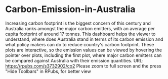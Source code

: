 # Carbon-Emission-in-Australia
Increasing carbon footprint is the biggest concern of this century and Australia ranks amongst the major carbon emitters, with an average per capita footprint of around 17 tonnes. This dashboard helps the viewer to understand, where does Australia stand in terms of its carbon emission and what policy makers can do to reduce country's carbon footprint. These plots are interactive, so the emission values can be viewed by hovering the pointer over plots, including the first plot, where major carbon emitters can be compared against Australia with their emission quantities.
URL: https://rpubs.com/s3732902/co2
Please zoom to full screen and the press "Hide Toolbars" in RPubs, for better view
